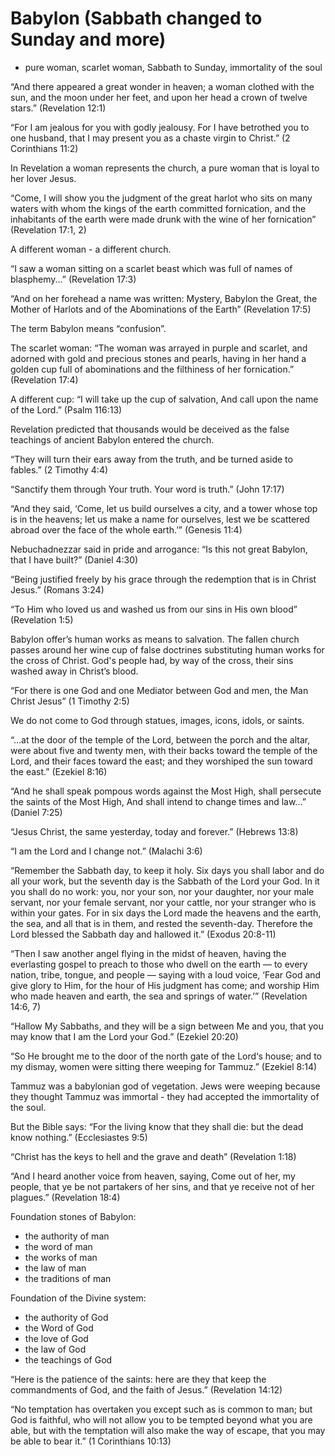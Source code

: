 Babylon (Sabbath changed to Sunday and more)
============================================
- pure woman, scarlet woman, Sabbath to Sunday, immortality of the soul

“And there appeared a great wonder in heaven; a woman clothed with the sun, and the moon under her feet, and upon her head a crown of twelve stars.” (Revelation 12:1)

“For I am jealous for you with godly jealousy. For I have betrothed you to one husband, that I may present you as a chaste virgin to Christ.” (2 Corinthians 11:2)

In Revelation a woman represents the church, a pure woman that is loyal to her lover Jesus.

“Come, I will show you the judgment of the great harlot who sits on many waters with whom the kings of the earth committed fornication, and the inhabitants of the earth were made drunk with the wine of her fornication” (Revelation 17:1, 2)

A different woman - a different church.

“I saw a woman sitting on a scarlet beast which was full of names of blasphemy...” (Revelation 17:3)

“And on her forehead a name was written: Mystery, Babylon the Great, the Mother of Harlots and of the Abominations of the Earth” (Revelation 17:5)

The term Babylon means “confusion”.

The scarlet woman: “The woman was arrayed in purple and scarlet, and adorned with gold and precious stones and pearls, having in her hand a golden cup full of abominations and the filthiness of her fornication.” (Revelation 17:4)

A different cup: “I will take up the cup of salvation, And call upon the name of the Lord.” (Psalm 116:13)

Revelation predicted that thousands would be deceived as the false teachings of ancient Babylon entered the church.

“They will turn their ears away from the truth, and be turned aside to fables.” (2 Timothy 4:4)

“Sanctify them through Your truth. Your word is truth.” (John 17:17)

“And they said, ‘Come, let us build ourselves a city, and a tower whose top is in the heavens; let us make a name for ourselves, lest we be scattered abroad over the face of the whole earth.’” (Genesis 11:4)

Nebuchadnezzar said in pride and arrogance: “Is this not great Babylon, that I have built?” (Daniel 4:30)

“Being justified freely by his grace through the redemption that is in Christ Jesus.” (Romans 3:24)

“To Him who loved us and washed us from our sins in His own blood” (Revelation 1:5)

Babylon offer’s human works as means to salvation. The fallen church passes around her wine cup of false doctrines substituting human works for the cross of Christ. God's people had, by way of the cross, their sins washed away in Christ’s blood.

“For there is one God and one Mediator between God and men, the Man Christ Jesus” (1 Timothy 2:5)

We do not come to God through statues, images, icons, idols, or saints.

“...at the door of the temple of the Lord, between the porch and the altar, were about five and twenty men, with their backs toward the temple of the Lord, and their faces toward the east; and they worshiped the sun toward the east.” (Ezekiel 8:16)

“And he shall speak pompous words against the Most High, shall persecute the saints of the Most High, And shall intend to change times and law...” (Daniel 7:25)

“Jesus Christ, the same yesterday, today and forever.” (Hebrews 13:8)

“I am the Lord and I change not.” (Malachi 3:6)

“Remember the Sabbath day, to keep it holy. Six days you shall labor and do all your work, but the seventh day is the Sabbath of the Lord your God. In it you shall do no work: you, nor your son, nor your daughter, nor your male servant, nor your female servant, nor your cattle, nor your stranger who is within your gates. For in six days the Lord made the heavens and the earth, the sea, and all that is in them, and rested the seventh-day. Therefore the Lord blessed the Sabbath day and hallowed it.” (Exodus 20:8-11)

“Then I saw another angel flying in the midst of heaven, having the everlasting gospel to preach to those who dwell on the earth — to every
nation, tribe, tongue, and people — saying with a loud voice, ‘Fear God and give glory to Him, for the hour of His judgment has come; and worship Him who made heaven and earth, the sea and springs of water.’” (Revelation 14:6, 7)

“Hallow My Sabbaths, and they will be a sign between Me and you, that you may know that I am the Lord your God.” (Ezekiel 20:20)

“So He brought me to the door of the north gate of the Lord‘s house; and to my dismay, women were sitting there weeping for Tammuz.” (Ezekiel 8:14)

Tammuz was a babylonian god of vegetation. Jews were weeping because they thought Tammuz was immortal - they had accepted the immortality of the soul.

But the Bible says: “For the living know that they shall die: but the dead know nothing.” (Ecclesiastes 9:5)

“Christ has the keys to hell and the grave and death” (Revelation 1:18)

“And I heard another voice from heaven, saying, Come out of her, my people, that ye be not partakers of her sins, and that ye receive not of her plagues.” (Revelation 18:4)

Foundation stones of Babylon:
- the authority of man
- the word of man
- the works of man
- the law of man
- the traditions of man

Foundation of the Divine system:
- the authority of God
- the Word of God
- the love of God
- the law of God
- the teachings of God

“Here is the patience of the saints: here are they that keep the commandments of God, and the faith of Jesus.” (Revelation 14:12)

“No temptation has overtaken you except such as is common to man; but God is faithful, who will not allow you to be tempted beyond what you are able, but with the temptation will also make the way of escape, that you may be able to bear it.” (1 Corinthians 10:13)


<!--
References:
20-T A City Called Confusion.pdf
-->
